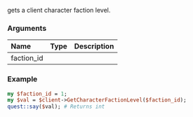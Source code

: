 gets a client character faction level.
### Arguments
**Name**|**Type**|**Description**
:---|:---|:---
faction_id||

### Example

```perl
my $faction_id = 1;
my $val = $client->GetCharacterFactionLevel($faction_id);
quest::say($val); # Returns int
```